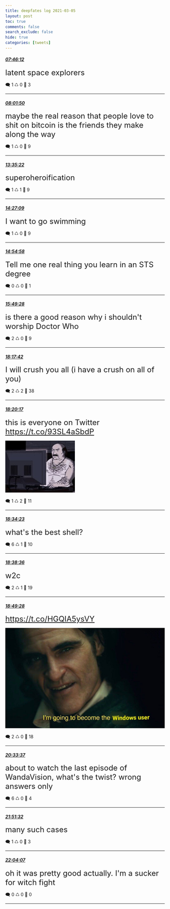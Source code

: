 ```yaml
---
title: deepfates log 2021-03-05
layout: post
toc: true
comments: false
search_exclude: false
hide: true
categories: [tweets]
---
```



#### <a href = "https://twitter.com/deepfates/status/1367848926548811777">*07:46:12*</a>

<font size="5">latent space explorers</font>



🗨️ 1 ♺ 0 🤍  3   

---
    
#### <a href = "https://twitter.com/deepfates/status/1367852862039089154">*08:01:50*</a>

<font size="5">maybe the real reason that people love to shit on bitcoin is the friends they make along the way</font>



🗨️ 1 ♺ 0 🤍  9   

---
    
#### <a href = "https://twitter.com/deepfates/status/1367936799037788161">*13:35:22*</a>

<font size="5">superoheroification</font>



🗨️ 1 ♺ 1 🤍  9   

---
    
#### <a href = "https://twitter.com/deepfates/status/1367949830631223297">*14:27:09*</a>

<font size="5">I want to go swimming</font>



🗨️ 1 ♺ 0 🤍  9   

---
    
#### <a href = "https://twitter.com/deepfates/status/1367956830308081664">*14:54:58*</a>

<font size="5">Tell me one real thing you learn in an STS degree</font>



🗨️ 0 ♺ 0 🤍  1   

---
    
#### <a href = "https://twitter.com/deepfates/status/1367970544096747523">*15:49:28*</a>

<font size="5">is there a good reason why i shouldn't worship Doctor Who</font>



🗨️ 2 ♺ 0 🤍  9   

---
    
#### <a href = "https://twitter.com/deepfates/status/1368007848471318529">*18:17:42*</a>

<font size="5">I will crush you all (i have a crush on all of you)</font>



🗨️ 2 ♺ 2 🤍  38   

---
    
#### <a href = "https://twitter.com/deepfates/status/1368008501268598784">*18:20:17*</a>

<font size="5">this is everyone on Twitter  https://t.co/93SL4aSbdP</font>

![image from twitter](/images/from_twitter/Evwket4VcAARbTX.jpg)


🗨️ 1 ♺ 2 🤍  11   

---
    
#### <a href = "https://twitter.com/deepfates/status/1368012048815165440">*18:34:23*</a>

<font size="5">what's the best shell?</font>



🗨️ 6 ♺ 1 🤍  10   

---
    
#### <a href = "https://twitter.com/deepfates/status/1368013110594834442">*18:38:36*</a>

<font size="5">w2c</font>



🗨️ 2 ♺ 1 🤍  19   

---
    
#### <a href = "https://twitter.com/deepfates/status/1368015842781188098">*18:49:28*</a>

<font size="5"> https://t.co/HGQIA5ysVY</font>

![image from twitter](/images/from_twitter/EvwrKIPVgAM6fXi.jpg)


🗨️ 2 ♺ 0 🤍  18   

---
    
#### <a href = "https://twitter.com/deepfates/status/1368042056367628288">*20:33:37*</a>

<font size="5">about to watch the last episode of WandaVision, what's the twist? wrong answers only</font>



🗨️ 6 ♺ 0 🤍  4   

---
    
#### <a href = "https://twitter.com/deepfates/status/1368061665149861898">*21:51:32*</a>

<font size="5">many such cases</font>



🗨️ 1 ♺ 0 🤍  3   

---
    
#### <a href = "https://twitter.com/deepfates/status/1368064830171734017">*22:04:07*</a>

<font size="5">oh it was pretty good actually. I'm a sucker for witch fight</font>



🗨️ 0 ♺ 0 🤍  0   

---
    
            


